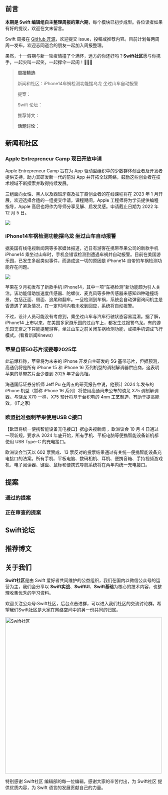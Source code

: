 ## 前言

**本期是 Swift 编辑组自主整理周报的第六期**，每个模块已初步成型。各位读者如果有好的提议，欢迎在文末留言。

Swift 周报在 [GitHub 开源](https://github.com/SwiftCommunityRes/SwiftWeekly "SwiftWeekly")，欢迎提交 issue，投稿或推荐内容。目前计划每两周周一发布，欢迎志同道合的朋友一起加入周报整理。

果然，十一假期与新一轮疫情撞了个满怀，远方的你还好吗？**Swift社区**愿与你携手，一起尖叫一起笑，一起撑伞一起闹！👊👊👊

> **周报精选**
>
> 新闻和社区：iPhone14车祸检测功能摆乌龙 坐过山车自动报警
> 
> 提案：
> 
> Swift 论坛：
>
> 推荐博文：
> 
> **话题讨论：** 

## 新闻和社区

### Apple Entrepreneur Camp 现已开放申请

Apple Entrepreneur Camp 旨在为 App 驱动型组织中的少数群体创业者及开发者提供支持，助力其研发新一代的前沿 App 并开拓全球网络，鼓励这些创业者在技术领域不断探索并取得持续发展。

三组面向女性、黑人以及西班牙裔及拉丁裔创业者的在线课程将在 2023 年 1 月开展，欢迎选择合适的一组提交申请。课程期间，Apple 工程师将为学员提供编程指导，Apple 高层也将作为导师分享见解、启发灵感。申请截止日期为 2022 年 12 月 5 日。

![](https://devimages-cdn.apple.com/wwdc-services/articles/images/ED9294F6-B739-4265-B6F1-78314C028500/2048.jpeg)

### iPhone14车祸检测功能摆乌龙 坐过山车自动报警

据美国有线电视新闻网等多家媒体报道，近日有游客在携带苹果公司的新款手机 iPhone14 乘坐过山车时，手机会错误检测到遭遇车祸并自动报警。目前在美国游乐园，已发生多起类似事件，而造成这一切的原因是 iPhone14 自带的车祸检测功能存在问题。

![](https://pics5.baidu.com/feed/b03533fa828ba61e24785d252e258101314e59c6.jpeg@f_auto?token=3abd6fcb688961e1336a2296b0b6744d)

苹果在９月初发布了新款手机 iPhone14，其中一项“车祸检测”新功能颇为引人关注。该功能借助加速度传感器、陀螺仪、麦克风等多种传感器来感知四种碰撞场景，包括正面、侧面、追尾和翻车。一旦检测到车祸，系统会自动弹窗询问机主是否遭遇了紧急情况，在一定时间内若未收到回应，系统将自动报警。

不过，设计人员可能没有考虑到，乘坐过山车与汽车行驶状态容易混淆。据了解，iPhone14 上市以来，在美国多家游乐园的过山车上，都发生过报警乌龙。有的游乐园无奈之下只能提醒游客，坐过山车之前关闭车祸检测功能，或把手机调成飞行模式。(看看新闻Knews)

### 苹果自研5G芯片或要等2025年

此前爆料称，苹果将为未来的 iPhone 开发自主研发的 5G 基带芯片，但据预测，高通仍将是所有 iPhone 15 和 iPhone 16 系列机型的调制解调器供应商，这表明苹果的基带芯片至少要到 2025 年才会亮相。

海通国际证券分析师 Jeff Pu 在周五的研究报告中说，他预计 2024 年发布的 iPhone 机型（暂称 iPhone 16 系列）将使用高通尚未公布的骁龙 X75 调制解调器。与骁龙 X70 一样，X75 预计将基于台积电的 4nm 工艺制造，有助于提高能效。（IT之家)

### 欧盟批准强制苹果使用USB C接口

【欧盟将统一便携智能设备充电接口】据@央视新闻 ，欧洲议会 10 月 4 日通过一项新规，要求从 2024 年底开始，所有手机、平板电脑等便携智能设备新机都使用 USB Type-C 的充电接口。

欧洲议会当天以 602 票赞成、13 票反对的投票结果通过有关统一便携智能设备充电接口的法案。所有手机、平板电脑、数码相机、耳机、便携音箱、手持视频游戏机、电子阅读器、键盘、鼠标和便携式导航系统将在两年内统一充电接口。

## 提案

### 通过的提案


### 正在审查的提案


## Swift论坛


## 推荐博文

## 关于我们

**Swift社区**是由 Swift 爱好者共同维护的公益组织，我们在国内以微信公众号的运营为主，我们会分享以 **Swift实战**、**SwiftUl**、**Swift基础**为核心的技术内容，也整理收集优秀的学习资料。

欢迎关注公众号:Swift社区，后台点击进群，可以进入我们社区的交流讨论群。希望我们Swift社区是大家在网络空间中的另一份共同的归属。

<img width="500" alt="Swift社区" src="https://user-images.githubusercontent.com/24238160/132703149-34121c6c-fd18-491c-a697-58a0fabf3060.png">

特别感谢 Swift社区 编辑部的每一位编辑，感谢大家的辛苦付出，为 Swift社区 提供优质内容，为 Swift 语言的发展贡献自己的力量。
